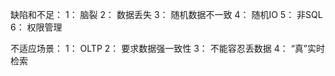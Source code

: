 缺陷和不足：
1： 脑裂
2： 数据丢失
3： 随机数据不一致
4： 随机IO
5： 非SQL
6： 权限管理

不适应场景：
1： OLTP
2： 要求数据强一致性
3： 不能容忍丢数据
4： “真”实时检索